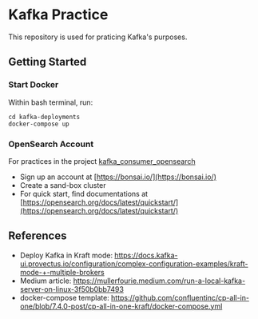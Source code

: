 # Kafka Practice
This repository is used for praticing Kafka's purposes.

## Getting Started

### Start Docker 
Within bash terminal, run:
```
cd kafka-deployments
docker-compose up
```

### OpenSearch Account
For practices in the project [kafka_consumer_opensearch](/kafka-programming/kafka_consumer_opensearch/)
- Sign up an account at [https://bonsai.io/](https://bonsai.io/)
- Create a sand-box cluster
- For quick start, find documentations at [https://opensearch.org/docs/latest/quickstart/](https://opensearch.org/docs/latest/quickstart/)

## References
- Deploy Kafka in Kraft mode: https://docs.kafka-ui.provectus.io/configuration/complex-configuration-examples/kraft-mode-+-multiple-brokers
- Medium article: https://mullerfourie.medium.com/run-a-local-kafka-server-on-linux-3f50b0bb7493
- docker-compose template: https://github.com/confluentinc/cp-all-in-one/blob/7.4.0-post/cp-all-in-one-kraft/docker-compose.yml
